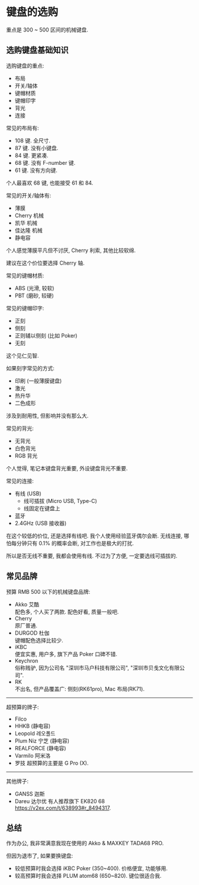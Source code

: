 # 键盘的选购

重点是 300 ~ 500 区间的机械键盘.

## 选购键盘基础知识

选购键盘的重点:

- 布局
- 开关/轴体
- 键帽材质
- 键帽印字
- 背光
- 连接

常见的布局有:

- 108 键. 全尺寸.
- 87 键. 没有小键盘.
- 84 键. 更紧凑.
- 68 键. 没有 F-number 键.
- 61 键. 没有方向键.

个人最喜欢 68 键, 也能接受 61 和 84.

常见的开关/轴体有:

- 薄膜
- Cherry 机械
- 凯华 机械
- 佳达隆 机械
- 静电容

个人感觉薄膜平凡但不讨厌, Cherry 利索, 其他比较软绵.

建议在这个价位要选择 Cherry 轴.

常见的键帽材质:

- ABS (光滑, 较软)
- PBT (磨砂, 较硬)

常见的键帽印字:

- 正刻
- 侧刻
- 正则辅以侧刻 (比如 Poker)
- 无刻

这个见仁见智.

如果刻字常见的方式:

- 印刷 (一般薄膜键盘)
- 激光
- 热升华
- 二色成形

涉及到耐用性, 但影响并没有那么大.

常见的背光:

- 无背光
- 白色背光
- RGB 背光

个人觉得, 笔记本键盘背光重要, 外设键盘背光不重要.

常见的连接:

- 有线 (USB)
  - 线可插拔 (Micro USB, Type-C)
  - 线固定在键盘上
- 蓝牙
- 2.4GHz (USB 接收器)

在这个较低的价位, 还是选择有线吧. 我个人使用经验蓝牙偶尔会断.
无线连接, 哪怕每分钟只有 0.1% 的概率会断, 对工作也是极大的打扰.

所以是否无线不重要, 我都会使用有线. 不过为了方便, 一定要选线可插拔的.

## 常见品牌

预算 RMB 500 以下的机械键盘品牌:

- Akko 艾酷  
  配色多, 个人买了两款. 配色好看, 质量一般吧.
- Cherry  
  原厂普通.
- DURGOD 杜伽  
  键帽配色选择比较少.
- iKBC  
  便宜实惠, 用户多, 旗下产品 Poker 口碑不错.
- Keychron  
  俗称贱驴, 因为公司名 "深圳市马户科技有限公司", "深圳市贝戋文化有限公司".
- RK  
  不出名, 但产品覆盖广: 侧刻(RK61pro), Mac 布局(RK71).

---

超预算的牌子:

- Filco
- HHKB (静电容)
- Leopold 레오폴드
- Plum Niz 宁芝 (静电容)
- REALFORCE (静电容)
- Varmilo 阿米洛
- 罗技
  超预算的主要是 G Pro (X).

---

其他牌子:

- GANSS 迦斯
- Dareu 达尔优
  有人推荐旗下 EK820 68 <https://v2ex.com/t/638993#r_8494317>.

## 总结

作为办公, 我非常满意我现在使用的 Akko & MAXKEY TADA68 PRO.

但因为退市了, 如果要换键盘:

- 较低预算时我会选择 iKBC Poker (350~400). 价格便宜, 功能够用.
- 较高预算时我会选择 PLUM atom68 (650~820). 键位很适合我.

